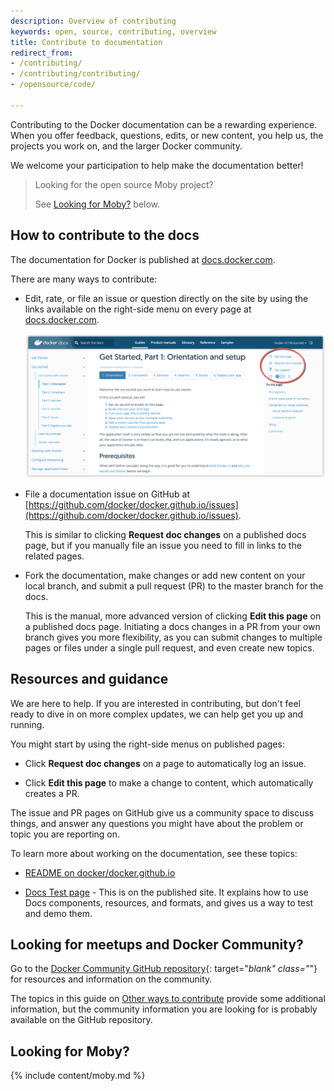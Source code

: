 ```yaml
---
description: Overview of contributing
keywords: open, source, contributing, overview
title: Contribute to documentation
redirect_from:
- /contributing/
- /contributing/contributing/
- /opensource/code/

---
```


Contributing to the Docker documentation can be a rewarding experience. When you
offer feedback, questions, edits, or new content, you help us, the projects you
work on, and the larger Docker community.

We welcome your participation to help make the documentation better!

> Looking for the open source Moby project?
>
> See [Looking for Moby?](#looking-for-moby) below.

## How to contribute to the docs

The documentation for Docker is published at
[docs.docker.com](https://docs.docker.com/).

There are many ways to contribute:

- Edit, rate, or file an issue or question directly on the site by
using the links available on the right-side menu on every page
at [docs.docker.com](/).

  ![Docs feedback links](images/docs-site-feedback.png)

- File a documentation issue on GitHub at
[https://github.com/docker/docker.github.io/issues](https://github.com/docker/docker.github.io/issues).

  This is similar to clicking **Request doc changes** on a published docs
  page, but if you manually file an issue you need to fill in links to
  the related pages.

- Fork the documentation, make changes or add new content on your local
branch, and submit a pull request (PR) to the master branch for the docs.

  This is the manual, more advanced version of clicking **Edit this page**
  on a published docs page. Initiating a docs changes in a PR from your
  own branch gives you more flexibility, as you can submit changes to
  multiple pages or files under a single pull request, and even create
  new topics.

## Resources and guidance

We are here to help. If you are interested in contributing, but don't feel ready
to dive in on more complex updates, we can help get you up and running.

You might start by using the right-side menus on published pages:

* Click **Request doc changes** on a page to automatically log an issue.

* Click **Edit this page** to make a change to content, which automatically creates a PR.

The issue and PR pages on GitHub give us a community space to discuss
things, and answer any questions you might have about the problem or topic you
are reporting on.

To learn more about working on the documentation, see these topics:

- [README on docker/docker.github.io](https://github.com/docker/docker.github.io/blob/master/README.md)

- [Docs Test page](/test.md) - This is on the
published site. It explains how to use Docs components, resources, and
formats, and gives us a way to test and demo them.

## Looking for meetups and Docker Community?

Go to the [Docker Community GitHub
repository](https://github.com/docker/community/blob/master/README.md){:
target="_blank" class="_"} for resources and information on the community.

The topics in this guide on [Other ways to contribute](/opensource/ways/)
provide some additional information,  but the community
information you are looking for is probably available on the GitHub repository.

## Looking for Moby?

{% include content/moby.md %}
